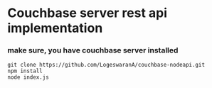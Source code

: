# Couchbase server rest api implementation

### make sure, you have couchbase server installed

```
git clone https://github.com/LogeswaranA/couchbase-nodeapi.git
npm install
node index.js
```